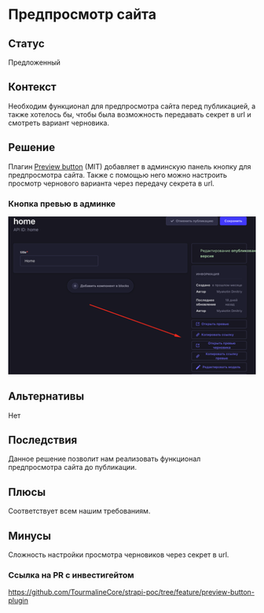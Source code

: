 # Предпросмотр сайта

## Статус
Предложенный

## Контекст
Необходим функционал для предпросмотра сайта перед публикацией, а также хотелось бы, чтобы была возможность передавать секрет в url и смотреть вариант черновика.

## Решение
Плагин [Preview button](https://market.strapi.io/plugins/strapi-plugin-preview-button) (MIT) добавляет в админскую панель кнопку для предпросмотра сайта. Также с помощью него можно настроить просмотр чернового варианта через передачу секрета в url.
### Кнопка превью в админке
![image info](./images/preview-button.png)

## Альтернативы
Нет

## Последствия
Данное решение позволит нам реализовать функционал предпросмотра сайта до публикации.

## Плюсы
Соответствует всем нашим требованиям.

## Минусы
Сложность настройки просмотра черновиков через секрет в url.

### Ссылка на PR с инвестигейтом
https://github.com/TourmalineCore/strapi-poc/tree/feature/preview-button-plugin